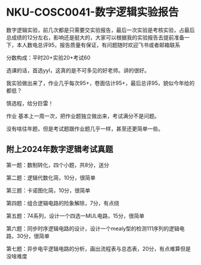 # NKU-COSC0041-数字逻辑实验报告
数字逻辑实验，前几次都是只需要交实验报告，最后一次实验是考核实验，占最后总成绩的12分左右，影响还是挺大的，大家可以根据我的实验报告去提前准备一下，本人数电总评95，报告质量有保证，有问题随时欢迎飞书或者邮箱联系

分数构成：平时20+实验20+考试60

选课的话，首选yyl，这真的是不可多见的好老师。讲的很好。

我实验做出来了，作业几乎每次95+，卷面估计95+，最后总评95，貌似今年给的都低？

慎选程，给分巨雷！

作业 基本上一周一次，把作业题独立做出来，考试满分不是问题。

没有啥往年题，但是考试题跟作业题几乎一样，甚至还更简单一些。

## 附上2024年数字逻辑考试真题
第一题：数制转化，四个小题，共8分，送分

第二题：逻辑代数化简，10分，很简单

第三题：卡诺图化简，10分，很简单

第四题：组合逻辑电路的险象解除，7分，有点绕

第五题：74系列，设计一个四选一MUL电路，15分，很简单

第六题：同步时序逻辑电路的设计，设计一个mealy型的检测111序列的逻辑电路，30分，很简单

第七题：异步电平逻辑电路的分析，画出流程表与总态表，20分，有点难算但是没啥难度
